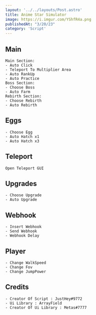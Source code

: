 ```yaml
---
layout: '../../layouts/Post.astro'
title: Anime Star Simulator
image: https://i.imgur.com/YShfR4a.png
publishedAt: "3/20/23"
category: 'Script'
---
```

## Main
```
Main Section:
- Auto Click
- Teleport To Multiplier Area
- Auto RankUp
- Auto Practice
Boss Section:
- Choose Boss
- Auto Farm
Rebirth Section:
- Choose Rebirth
- Auto Rebirth
```
## Eggs
```
- Choose Egg
- Auto Hatch x1
- Auto Hatch x3
```
## Teleport
```
Open Teleport GUI
```
## Upgrades
```
- Choose Upgrade
- Auto Upgrade
```

## Webhook
```
- Insert Webhook
- Send Webhook
- Webhook Delay
```

## Player
```
- Change WalkSpeed
- Change Fov
- Change JumpPower
```

## Credits
```
- Creator Of Script : JustHey#9772
- Ui Library : ArrayField
- Creator Of Ui Library : Metas#7777
```
